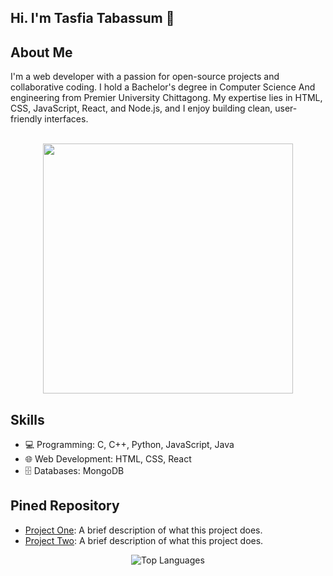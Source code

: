 ## Hi. I'm Tasfia Tabassum 👋


## About Me
I'm a web developer with a passion for open-source projects and collaborative coding. I hold a Bachelor's degree in Computer Science And engineering from Premier University Chittagong. My expertise lies in HTML, CSS, JavaScript, React, and Node.js, and I enjoy building clean, user-friendly interfaces.


<div align="center">
  <br>
  <a href="https://www.dailyrandomphoto.com/p/2024/2024-07-01/"><img src="https://encrypted-tbn0.gstatic.com/images?q=tbn:ANd9GcTtBECULi-uLsNYoob1qmjUdoLR7JvKBqcPKQ&s" width="400px"></a>
  <br>
</div>


## Skills
- 💻 Programming: C, C++, Python, JavaScript, Java
- 🌐 Web Development: HTML, CSS, React
- 🗄️ Databases: MongoDB



## Pined Repository
- [Project One](https://github.com/johndoe/project-one): A brief description of what this project does.
- [Project Two](https://github.com/johndoe/project-two): A brief description of what this project does.




<div align="center">
  <img src="https://github-readme-stats.vercel.app/api/top-langs/?username=tasfia236&layout=compact&theme=radical" alt="Top Languages">
</div>
